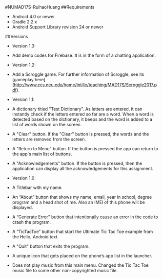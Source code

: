#NUMAD17S-RuihaoHuang
##Requirements
- Android 4.0 or newer
- Gradle 2.2.x
- Android Support Library revision 24 or newer

##Versions
- Version 1.3:
 - Add demo codes for Firebase. It is in the form of a chatting application.
- Version 1.2:
 - Add a Scroggle game. For further information of Scroggle, see its [gameplay here] (http://www.ccs.neu.edu/home/intille/teaching/MAD17S/Scroggle2017.pdf).
- Version 1.1:
 - A dictionary titled "Test Dictionary". As letters are entered, it can instantly check if the letters entered so far are a word. When a word is detected based on the dictionary, it beeps and the word is added to a list of words shown on the screen.
 - A "Clear" button. If the "Clear" button is pressed, the words and the letters are removed from the screen. 
 - A "Return to Menu" button. If the button is pressed the app can return to the app's main list of buttons. 
 - A "Acknowledgements" button. If the button is pressed, then the application can display all the acknowledgements for this assignment.

- Version 1.0:
 - A Titlebar with my name.
 - An “About” button that shows my name, email, year in school, degree program and a head shot of me. Also an IMEI of this phone will be displayed.
 - A “Generate Error” button that intentionally cause an error in the code to crash the program.
 - A “TicTacToe” button that start the Ultimate Tic Tac Toe example from the Hello, Android text.
 - A "Quit" button that exits the program.
 - A unique icon that gets placed on the phone’s app list in the launcher.
 - Does not play music from this main menu. Changed the Tic Tac Toe music file to some other non-copyrighted music file.